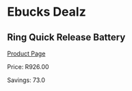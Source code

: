 
# Ebucks Dealz
## Ring Quick Release Battery
[Product Page](https://www.ebucks.com/web/shop/productSelected.do?prodId=1170954516&catId=1170874557)

Price: R926.00

Savings: 73.0


	